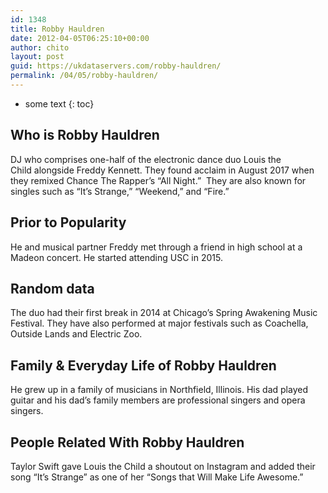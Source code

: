 ```yaml
---
id: 1348
title: Robby Hauldren
date: 2012-04-05T06:25:10+00:00
author: chito
layout: post
guid: https://ukdataservers.com/robby-hauldren/
permalink: /04/05/robby-hauldren/
---
```


* some text
{: toc}
          
          
## Who is  Robby Hauldren
                  
                  
                  
DJ who comprises one-half of the electronic dance duo Louis the Child alongside Freddy Kennett. They found acclaim in August 2017 when they remixed Chance The Rapper&#8217;s &#8220;All Night.&#8221;  They are also known for singles such as &#8220;It&#8217;s Strange,&#8221; &#8220;Weekend,&#8221; and &#8220;Fire.&#8221; 
                  
                
                
                
## Prior to Popularity 
                  
                  
                  
He and musical partner Freddy met through a friend in high school at a Madeon concert. He started attending USC in 2015. 
                  
                
                
                
## Random data 
                  
                  
                  
The duo had their first break in 2014 at Chicago&#8217;s Spring Awakening Music Festival. They have also performed at major festivals such as Coachella, Outside Lands and Electric Zoo. 
                  
                
                
                
## Family & Everyday Life of Robby Hauldren
                  
                  
                  
He grew up in a family of musicians in Northfield, Illinois. His dad played guitar and his dad&#8217;s family members are professional singers and opera singers. 
                  
                
                
                
## People Related With  Robby Hauldren
                  
                  
                  
Taylor Swift gave Louis the Child a shoutout on Instagram and added their song &#8220;It&#8217;s Strange&#8221; as one of her &#8220;Songs that Will Make Life Awesome.&#8221; 
                  
                
              
            
          
          
          
    
    
  
